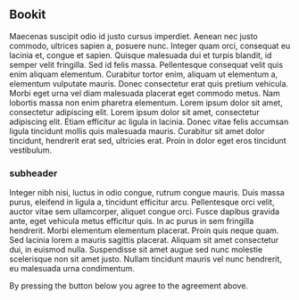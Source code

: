 ## Bookit

Maecenas suscipit odio id justo cursus imperdiet. Aenean nec justo commodo, ultrices sapien a, posuere nunc. Integer quam orci, consequat eu lacinia et, congue et sapien. Quisque malesuada dui et turpis blandit, id semper velit fringilla. Sed id felis massa. Pellentesque consequat velit quis enim aliquam elementum. Curabitur tortor enim, aliquam ut elementum a, elementum vulputate mauris. Donec consectetur erat quis pretium vehicula. Morbi eget urna vel diam malesuada placerat eget commodo metus. Nam lobortis massa non enim pharetra elementum. Lorem ipsum dolor sit amet, consectetur adipiscing elit. Lorem ipsum dolor sit amet, consectetur adipiscing elit. Etiam efficitur ac ligula in lacinia. Donec vitae felis accumsan ligula tincidunt mollis quis malesuada mauris. Curabitur sit amet dolor tincidunt, hendrerit erat sed, ultricies erat. Proin in dolor eget eros tincidunt vestibulum.

### subheader

Integer nibh nisi, luctus in odio congue, rutrum congue mauris. Duis massa purus, eleifend in ligula a, tincidunt efficitur arcu. Pellentesque orci velit, auctor vitae sem ullamcorper, aliquet congue orci. Fusce dapibus gravida ante, eget vehicula metus efficitur quis. In ac purus in sem fringilla hendrerit. Morbi elementum elementum placerat. Proin quis neque quam. Sed lacinia lorem a mauris sagittis placerat. Aliquam sit amet consectetur dui, in euismod nulla. Suspendisse sit amet augue sed nunc molestie scelerisque non sit amet justo. Nullam tincidunt mauris vel nunc hendrerit, eu malesuada urna condimentum.

By pressing the button below you agree to the agreement above.
